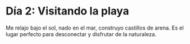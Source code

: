 # Día 2: Visitando la playa
Me relajo bajo el sol, nado en el mar, construyo castillos de arena. Es el lugar perfecto para desconectar y disfrutar de la naturaleza.